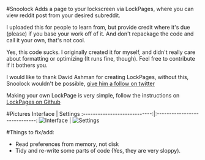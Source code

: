 #Snoolock
Adds a page to your lockscreen via LockPages, where you can view reddit post from your desired subreddit.

I uploaded this for people to learn from, but provide credit where it's due (please) if you base your work off of it. And don't repackage the code and call it your own, that's not cool.

Yes, this code sucks. I originally created it for myself, and didn't really care about formatting or optimizing (It runs fine, though). Feel free to contribute if it bothers you.

I would like to thank David Ashman for creating LockPages, without this, Snoolock wouldn't be possible, [give him a follow on twitter](https://twitter.com/davidbashman)

 Making your own LockPage is very simple, follow the instructions on [LockPages on Github](https://github.com/djkira/LockPages-theos)


#Pictures
Interface                     | Settings 
:----------------------------:|:-----------------------------:
![Interface](http://i.imgur.com/U1ckr6B.png)  | ![Settings](http://i.imgur.com/miCGg1r.png)

#Things to fix/add:
- Read preferences from memory, not disk
- Tidy and re-write some parts of code (Yes, they are very sloppy).
